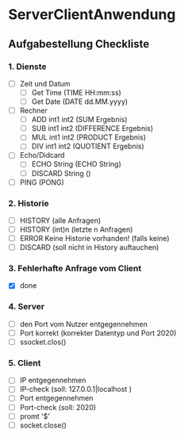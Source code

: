 # ServerClientAnwendung

## Aufgabestellung Checkliste

### 1. Dienste

- [ ] Zeit und Datum
    - [ ] Get Time (TIME HH:mm:ss)
    - [ ] Get Date (DATE dd.MM.yyyy)
- [ ] Rechner
    - [ ] ADD int1 int2 (SUM Ergebnis)
    - [ ] SUB int1 int2 (DIFFERENCE Ergebnis)
    - [ ] MUL int1 int2 (PRODUCT Ergebnis)
    - [ ] DIV int1 int2 (QUOTIENT Ergebnis)
- [ ] Echo/Didcard
    - [ ] ECHO String (ECHO String)
    - [ ] DISCARD String ()
- [ ] PING (PONG)

### 2. Historie

- [ ] HISTORY (alle Anfragen)
- [ ] HISTORY (int)n (letzte n Anfragen)
- [ ] ERROR Keine Historie vorhanden! (falls keine)
- [ ] DISCARD (soll nicht in History auftauchen)

### 3. Fehlerhafte Anfrage vom Client

- [x] done

### 4. Server

- [ ] den Port vom Nutzer entgegennehmen
- [ ] Port korrekt (korrekter Datentyp und Port 2020)
- [ ] ssocket.clos()

### 5. Client

- [ ] IP entgegennehmen
- [ ] IP-check (soll: 127.0.0.1|localhost )
- [ ] Port entgegennehmen
- [ ] Port-check (soll: 2020)
- [ ] promt '$'
- [ ] socket.close()